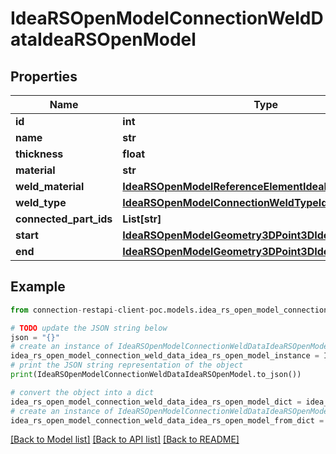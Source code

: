 # IdeaRSOpenModelConnectionWeldDataIdeaRSOpenModel


## Properties

Name | Type | Description | Notes
------------ | ------------- | ------------- | -------------
**id** | **int** |  | [optional] 
**name** | **str** |  | [optional] 
**thickness** | **float** |  | [optional] 
**material** | **str** |  | [optional] 
**weld_material** | [**IdeaRSOpenModelReferenceElementIdeaRSOpenModel**](IdeaRSOpenModelReferenceElementIdeaRSOpenModel.md) |  | [optional] 
**weld_type** | [**IdeaRSOpenModelConnectionWeldTypeIdeaRSOpenModel**](IdeaRSOpenModelConnectionWeldTypeIdeaRSOpenModel.md) |  | [optional] 
**connected_part_ids** | **List[str]** |  | [optional] 
**start** | [**IdeaRSOpenModelGeometry3DPoint3DIdeaRSOpenModel**](IdeaRSOpenModelGeometry3DPoint3DIdeaRSOpenModel.md) |  | [optional] 
**end** | [**IdeaRSOpenModelGeometry3DPoint3DIdeaRSOpenModel**](IdeaRSOpenModelGeometry3DPoint3DIdeaRSOpenModel.md) |  | [optional] 

## Example

```python
from connection-restapi-client-poc.models.idea_rs_open_model_connection_weld_data_idea_rs_open_model import IdeaRSOpenModelConnectionWeldDataIdeaRSOpenModel

# TODO update the JSON string below
json = "{}"
# create an instance of IdeaRSOpenModelConnectionWeldDataIdeaRSOpenModel from a JSON string
idea_rs_open_model_connection_weld_data_idea_rs_open_model_instance = IdeaRSOpenModelConnectionWeldDataIdeaRSOpenModel.from_json(json)
# print the JSON string representation of the object
print(IdeaRSOpenModelConnectionWeldDataIdeaRSOpenModel.to_json())

# convert the object into a dict
idea_rs_open_model_connection_weld_data_idea_rs_open_model_dict = idea_rs_open_model_connection_weld_data_idea_rs_open_model_instance.to_dict()
# create an instance of IdeaRSOpenModelConnectionWeldDataIdeaRSOpenModel from a dict
idea_rs_open_model_connection_weld_data_idea_rs_open_model_from_dict = IdeaRSOpenModelConnectionWeldDataIdeaRSOpenModel.from_dict(idea_rs_open_model_connection_weld_data_idea_rs_open_model_dict)
```
[[Back to Model list]](../README.md#documentation-for-models) [[Back to API list]](../README.md#documentation-for-api-endpoints) [[Back to README]](../README.md)


